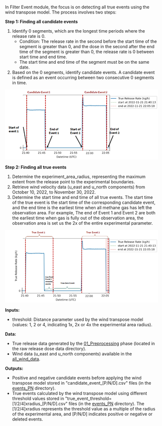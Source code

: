 In Filter Event module, the focus is on detecting all true events using the wind transpose model. The process involves two steps:

**Step 1: Finding all candidate events**
1. Identify 0 segments, which are the longest time periods where the release rate is 0.
   - Condition: The release rate in the second before the start time of the segment is greater than 0, and the dose in the second after the end time of the segment is greater than 0, the release rate is 0 between start time and end time.
   - The start time and end time of the segment must be on the same date.
2. Based on the 0 segments, identify candidate events. A candidate event is defined as an event occurring between two consecutive 0 segments in time.

![Alt text](../../figures/image1.png)

**Step 2: Finding all true events**
1. Determine the experiment_area_radius, representing the maximum extent from the release point to the experimental boundaries.
2. Retrieve wind velocity data (u_east and u_north components) from October 10, 2022, to November 30, 2022.
3. Determine the start time and end time of all true events. The start time of the true event is the start time of the corresponding candidate event, and the end time is the earliest time when all methane gas has left the observation area. For example, The end of Event 1 and Event 2 are both the earliest time when gas is fully out of the observation area, the observation area is set us the 2x of the entire experimental parameter.

![Alt text](../../figures/image2.png)

**Inputs:**
- threshold: Distance parameter used by the wind transpose model (values: 1, 2 or 4, indicating 1x, 2x or 4x the experimental area radius).

**Data:**
- True release data generated by the [01_Preprocessing](../01_Preprocessing/) phase (located in the raw release dose data directory).
- Wind data (u_east and u_north components) available in the [all_wind_data](../../assets/all_wind_data/).

**Outputs:**
- Positive and negative candidate events before applying the wind transpose model stored in "candidate_event_[P/N/D].csv" files (in the [events_PN](../../assets/events_PN/) directory).
- True events calculated by the wind transpose model using different threshold values stored in "true_event_threshold=[1/2/4]xradius_[P/N/D].csv" files (in the [events_PN](../../assets/events_PN/) directory). The [1/2/4]xradius represents the threshold value as a multiple of the radius of the experimental area, and [P/N/D] indicates positive or negative or deleted events.